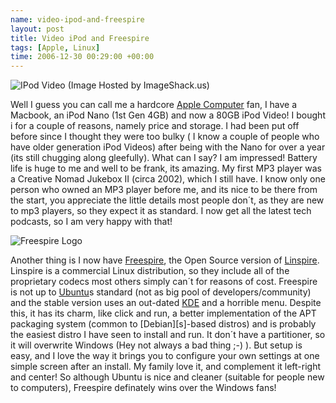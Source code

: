 ```yaml
--- 
name: video-ipod-and-freespire 
layout: post 
title: Video iPod and Freespire 
tags: [Apple, Linux]
time: 2006-12-30 00:29:00 +00:00 
--- 
```


![IPod Video (Image Hosted by
ImageShack.us)](http://img412.imageshack.us/img412/8155/imageshj0.jpg "IPod
Video (Image Hosted by ImageShack.us)")

Well I guess you can call me a hardcore [Apple Computer](http://www.apple.ie
"Apple Computer") fan, I have a Macbook, an iPod Nano (1st Gen 4GB) and now a
80GB iPod Video! I bought i for a couple of reasons, namely price and storage.
I had been put off before since I thought they were too bulky ( I know a
couple of people who have older generation iPod Videos) after being with the
Nano for over a year (its still chugging along gleefully). What can I say? I
am impressed! Battery life is huge to me and well to be frank, its amazing. My
first MP3 player was a Creative Nomad Jukebox II (circa 2002), which I still
have. I know only one person who owned an MP3 player before me, and its nice
to be there from the start, you appreciate the little details most people
don´t, as they are new to mp3 players, so they expect it as standard. I now
get all the latest tech podcasts, so I am very happy with that!

![Freespire Logo](http://img201.imageshack.us/img201/1737/slogoci6.gif "Freespire Logo")
  
Another thing is I now have [Freespire][], the Open Source version of
[Linspire][]. Linspire is a commercial Linux distribution, so they include all
of the proprietary codecs most others simply can´t for reasons of cost.
Freespire is not up to [Ubuntu][]s standard (not as big pool of
developers/community) and the stable version uses an out-dated [KDE][] and a
horrible menu. Despite this, it has its charm, like click and run, a better
implementation of the APT packaging system (common to [Debian][s]-based
distros) and is probably the easiest distro I have seen to install and run. It
don´t have a partitioner, so it will overwrite Windows (Hey not always a bad
thing ;-) ). But setup is easy, and I love the way it brings you to configure
your own settings at one simple screen after an install. My family love it,
and complement it left-right and center! So although Ubuntu is nice and
cleaner (suitable for people new to computers), Freespire definately wins over
the Windows fans!

[Freespire]: http://www.freespire.org "freespire"
[Linspire]: http://www.linspire.com "Linspire"
[Ubuntu]: http://www.ubuntu.com "Ubuntu"
[KDE]: http://kde.org "K Desktop Enviroment"
[Debian]: http://debian.org "Debian"

